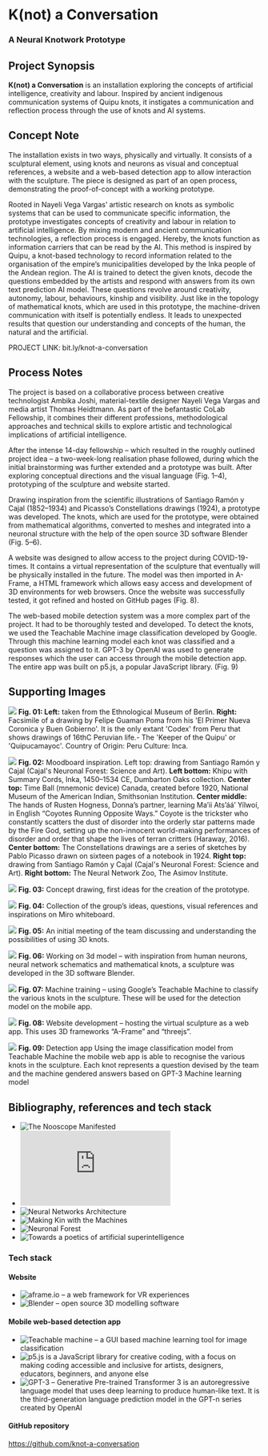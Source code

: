 # K(not) a Conversation
### A Neural Knotwork Prototype

## Project Synopsis
**K(not) a Conversation** is an installation exploring the concepts of artificial intelligence, creativity and labour. Inspired by ancient indigenous communication systems of Quipu knots, it instigates a communication and reflection process through the use of knots and AI systems. 

## Concept Note
The installation exists in two ways, physically and virtually. It consists of a sculptural element, using knots and neurons as visual and conceptual references, a website and a web-based detection app to allow interaction with the sculpture. The piece is designed as part of an open process, demonstrating the proof-of-concept with a working prototype.  

Rooted in Nayeli Vega Vargas’ artistic research on knots as symbolic systems that can be used to communicate specific information, the prototype investigates concepts of creativity and labour in relation to artificial intelligence. By mixing modern and ancient communication technologies, a reflection process is engaged. Hereby, the knots function as information carriers that can be read by the AI. This method is inspired by Quipu, a knot-based technology to record information related to the organisation of the empire’s municipalities developed by the Inka people of the Andean region. The AI is trained to detect the given knots, decode the questions embedded by the artists and respond with answers from its own text prediction AI model. These questions revolve around creativity, autonomy, labour, behaviours, kinship and visibility. Just like in the topology of mathematical knots, which are used in this prototype, the machine-driven communication with itself is potentially endless. It leads to unexpected results that question our understanding and concepts of the human, the natural and the artificial. 

PROJECT LINK: bit.ly/knot-a-conversation

## Process Notes
The project is based on a collaborative process between creative technologist Ambika Joshi, material-textile designer Nayeli Vega Vargas and media artist Thomas Heidtmann. As part of the befantastic CoLab Fellowship, it combines their different professions, methodological approaches and technical skills to explore artistic and technological implications of artificial intelligence.

After the intense 14-day fellowship – which resulted in the roughly outlined project idea – a two-week-long realisation phase followed, during which the initial brainstorming was further extended and a prototype was built. After exploring conceptual directions and the visual language (Fig. 1–4), prototyping of the sculpture and website started.

Drawing inspiration from the scientific illustrations of Santiago Ramón y Cajal (1852–1934) and Picasso’s Constellations drawings (1924), a prototype was developed. The knots, which are used for the prototype, were obtained from mathematical algorithms, converted to meshes and integrated into a neuronal structure with the help of the open source 3D software Blender (Fig. 5–6). 

A website was designed to allow access to the project during COVID-19-times. It contains a virtual representation of the sculpture that eventually will be physically installed in the future. The model was then imported in A-Frame, a HTML framework which allows easy access and development of 3D environments for web browsers. Once the website was successfully tested, it got refined and hosted on GitHub pages (Fig. 8). 

The web-based mobile detection system was a more complex part of the project. It had to be thoroughly tested and developed. To detect the knots, we used the Teachable Machine image classification developed by Google. Through this machine learning model each knot was classified and a question was assigned to it. GPT-3 by OpenAI was used to generate responses which the user can access through the mobile detection app. The entire app was built on p5.js, a popular JavaScript library. (Fig. 9)

## Supporting Images
![](https://github.com/knot-a-conversation/about/raw/gh-pages/assets/01_KAC_concept_quipur.jpg)
**Fig. 01: Left:** taken from the Ethnological Museum of Berlin. **Right:** Facsimile of a drawing by Felipe Guaman Poma from his 'El Primer Nueva Coronica y Buen Gobierno'. It is the only extant 'Codex' from Peru that shows drawings of 16thC Peruvian life.- The 'Keeper of the Quipu' or 'Quipucamayoc'. 
Country of Origin: Peru Culture: Inca. 

![](https://github.com/knot-a-conversation/about/raw/gh-pages/assets/02_KAC_concept_knot_structure.jpg)
**Fig. 02:** Moodboard inspiration. Left top: drawing from Santiago Ramón y Cajal (Cajal's Neuronal Forest: Science and Art). **Left bottom:** Khipu with Summary Cords, Inka, 1450–1534 CE, Dumbarton Oaks collection. **Center top:** Time Ball (mnemonic device) Canada, created before 1920, National Museum of the American Indian, Smithsonian Institution. **Center middle:** The hands of Rusten Hogness, Donna’s partner, learning Ma’ii Ats’áá’ Yílwoí, in English “Coyotes Running Opposite Ways.” Coyote is the trickster who constantly scatters the dust of disorder into the orderly star patterns made by the Fire God, setting up the non-innocent world-making performances of disorder and order that shape the lives of terran critters (Haraway, 2016). **Center bottom:** The Constellations drawings are a series of sketches by Pablo Picasso drawn on sixteen pages of a notebook in 1924. **Right top:** drawing from Santiago Ramón y Cajal (Cajal's Neuronal Forest: Science and Art). **Right bottom:** The Neural Network Zoo, The Asimov Institute.

![](https://github.com/knot-a-conversation/about/raw/gh-pages/assets/03_KAC_concept_drawing.jpg)
**Fig. 03:** Concept drawing, first ideas for the creation of the prototype.

![](https://github.com/knot-a-conversation/about/raw/gh-pages/assets/04_KAC_concept_miroboard.JPG)
**Fig. 04:** Collection of the group’s ideas, questions, visual references and inspirations on Miro whiteboard. 

![](https://github.com/knot-a-conversation/about/raw/gh-pages/assets/05_KAC_discussing_knots.jpeg)
**Fig. 05:** An initial meeting of the team discussing and understanding the possibilities of using 3D knots.

![](https://github.com/knot-a-conversation/about/raw/gh-pages/assets/06_KAC_3dmodel_WIP.png)
**Fig. 06:** Working on 3d model – with inspiration from human neurons, neural network schematics and mathematical knots, a sculpture was developed in the 3D software Blender. 

![](https://github.com/knot-a-conversation/about/raw/gh-pages/assets/07_KAC_machine-training.jpg)
**Fig. 07:** Machine training – using Google’s Teachable Machine to classify the various knots in the sculpture. These will be used for the detection model on the mobile app.

![](https://github.com/knot-a-conversation/about/raw/gh-pages/assets/08_KAC_website.jpg)
**Fig. 08:** Website development – hosting the virtual sculpture as a web app. This uses 3D frameworks “A-Frame” and “threejs”. 

![](https://github.com/knot-a-conversation/about/raw/gh-pages/assets/09_KAC_detection_app.jpg)
**Fig. 09:** Detection app
Using the image classification model from Teachable Machine the mobile web app is able to recognise the various knots in the sculpture. Each knot represents a question devised by the team and the machine gendered answers based on GPT-3 Machine learning model

## Bibliography, references and tech stack            
- ![The Nooscope Manifested](https://nooscope.ai/)
- ![Lisa Nakamura – Indigenous Circuits](https://lnakamur.files.wordpress.com/2011/01/indigenous-circuits-nakamura-aq.pdf)
- ![Neural Networks Architecture](https://www.asimovinstitute.org/neural-network-zoo/)                    
- ![Making Kin with the Machines](https://jods.mitpress.mit.edu/pub/lewis-arista-pechawis-kite/release/1)
- ![Neuronal Forest](https://www.humanbrainproject.eu/en/follow-hbp/news/cajal-s-neuronal-forest-new-book-by-javier-defelipe/)
- ![Towards a poetics of artificial superintelligence](https://medium.com/after-us/towards-a-poetics-of-artificial-superintelligence-ebff11d2d249)

### Tech stack 
#### Website
- ![aframe.io](https://aframe.io) – a web framework for VR experiences
- ![Blender](https://blender.org) – open source 3D modelling software 

#### Mobile web-based detection app
- ![Teachable machine](https://teachablemachine.withgoogle.com/) – a GUI based machine learning tool for image classification
- ![p5.js](https://p5js.org/) is a JavaScript library for creative coding, with a focus on making coding accessible and inclusive for artists, designers, educators, beginners, and anyone else
- ![GPT-3](https://github.com/openai/gpt-3) – Generative Pre-trained Transformer 3 is an autoregressive language model that uses deep learning to produce human-like text. It is the third-generation language prediction model in the GPT-n series created by OpenAI

#### GitHub repository
 https://github.com/knot-a-conversation
